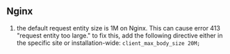 
## Nginx

1. the default request entity size is 1M on Nginx. This can cause error 413 "request entity too large." to fix this, add the following directive either in the specific site or installation-wide:
`client_max_body_size 20M;`

